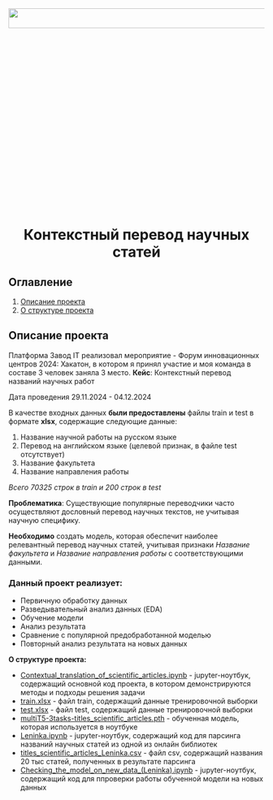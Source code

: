 <img src=https://s9.travelask.ru/uploads/post/000/020/141/main_image/facebook-f5a1973dacfb009d1f93161d2a5cddd5.jpg width=700px height=10%>

# <center> Контекстный перевод научных статей
  
## Оглавление
1. [Описание проекта](#описание-проекта)
2. [О структуре проекта](#о-структуре-проекта)


## Описание проекта
Платформа Завод IT реализовал мероприятие - Форум инновационных центров 2024: Хакатон, в котором я принял участие и моя команда в составе 3 человек заняла 3 место. 
**Кейс**: Контекстный перевод названий научных работ

Дата проведения
29.11.2024 - 04.12.2024

В качестве входных данных  **были предоставлены** файлы train и test в формате **xlsx**, содержащие следующие данные:
1. Название научной работы на русском языке
2. Перевод на английском языке (целевой признак, в файле test отсутствует)
3. Название факультета
4. Название направления работы
   
*Всего 70325 строк в train и 200 строк в test*
   
**Проблематика**: Существующие популярные переводчики часто осуществляют дословный перевод научных текстов, не учитывая научную специфику.

**Необходимо** создать модель, которая обеспечит наиболее релевантный перевод научных статей, учитывая признаки *Название факультета* и *Название направления работы* с соответствующими данными.

### Данный проект реализует:
* Первичную обработку данных
* Разведывательный анализ данных (EDA)
* Обучение модели
* Анализ результата
* Сравнение с популярной предобработанной моделью
* Повторный анализ результата на новых данных

**О структуре проекта:**
* [Contextual_translation_of_scientific_articles.ipynb](Contextual_translation_of_scientific_articles.ipynb) - jupyter-ноутбук, содержащий основной код проекта, в котором демонстрируются методы и подходы решения задачи
* [train.xlsx](train.xlsx) - файл train, содержащий данные тренировочной выборки
* [test.xlsx](test.xlsx) - файл test, содержащий данные тренировочной выборки
* [multiT5-3tasks-titles_scientific_articles.pth](https://drive.google.com/file/d/1s7xSJ-D5QSvd1UIg7KExHXi1tDNXvVZg/view?usp=drive_link) - обученная модель, которая используется в ноутбуке
* [Leninka.ipynb](Leninka.ipynb) - jupyter-ноутбук, содержащий код для парсинга названий научных статей из одной из онлайн библиотек
* [titles_scientific_articles_Leninka.csv](titles_scientific_articles_Leninka.csv) - файл csv, содержащий названия 20 тыс статей, полученных в результате парсинга
* [Checking_the_model_on_new_data_(Leninka).ipynb](Checking_the_model_on_new_data_(Leninka).ipynb) - jupyter-ноутбук, содержащий код для ппроверки работы обученной модели на новых данных
